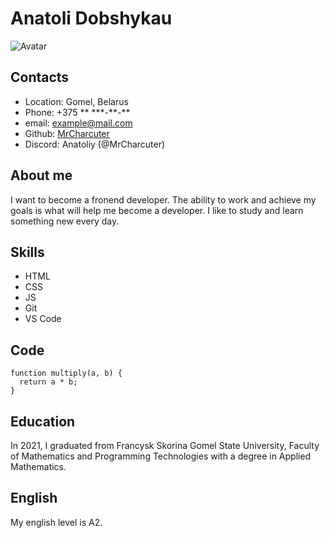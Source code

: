 # Anatoli Dobshykau
![Avatar](https://avatars.githubusercontent.com/u/111069880?s=400&u=d19e40e3bcc0772b93b36c5e8c41057b88c8675e&v=4)
## Contacts
* Location: Gomel, Belarus
* Phone: +375 \*\* \*\*\*-\*\*-\*\*
* email: example@mail.com
* Github: [MrCharcuter](https://github.com/MrCharcuter)
* Discord: Anatoliy (@MrCharcuter)
## About me
I want to become a fronend developer. The ability to work and achieve my goals is what will help me become a developer. I like to study and learn something new every day.
## Skills
- HTML
- CSS
- JS
- Git
- VS Code
## Code
```
function multiply(a, b) {
  return a * b;
}
```
## Education
In 2021, I graduated from Francysk Skorina Gomel State University, Faculty of Mathematics and Programming Technologies with a degree in Applied Mathematics.
## English
My english level is A2.